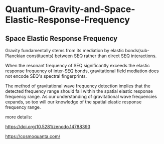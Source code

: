 # Quantum-Gravity-and-Space-Elastic-Response-Frequency

## Space Elastic Response Frequency

Gravity fundamentally stems from its mediation by elastic bonds(sub-Planckian constituents) between SEQ rather than direct SEQ interactions.

When the resonant frequency of SEQ significantly exceeds the elastic response frequency of inter-SEQ bonds, gravitational field mediation does not encode SEQ's spectral fingerprints.

The method of gravitational wave frequency detection implies that the detected frequency range should fall within the spatial elastic response frequency range. As our understanding of gravitational wave frequencies expands, so too will our knowledge of the spatial elastic response frequency range.

more details:

https://doi.org/10.5281/zenodo.14788393

https://cosmoquanta.com/

